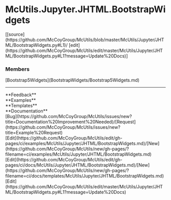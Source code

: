 # <a id="McUtils.Jupyter.JHTML.BootstrapWidgets">McUtils.Jupyter.JHTML.BootstrapWidgets</a> 
<div class="docs-source-link" markdown="1">
[[source](https://github.com/McCoyGroup/McUtils/blob/master/McUtils/Jupyter/JHTML/BootstrapWidgets.py#L1)/
[edit](https://github.com/McCoyGroup/McUtils/edit/master/McUtils/Jupyter/JHTML/BootstrapWidgets.py#L1?message=Update%20Docs)]
</div>
    


### Members
<div class="container alert alert-secondary bg-light">
  <div class="row">
   <div class="col" markdown="1">
[Bootstrap5Widgets](BootstrapWidgets/Bootstrap5Widgets.md)   
</div>
   <div class="col" markdown="1">
   
</div>
   <div class="col" markdown="1">
   
</div>
</div>
</div>













---


<div markdown="1" class="text-secondary">
<div class="container">
  <div class="row">
   <div class="col" markdown="1">
**Feedback**   
</div>
   <div class="col" markdown="1">
**Examples**   
</div>
   <div class="col" markdown="1">
**Templates**   
</div>
   <div class="col" markdown="1">
**Documentation**   
</div>
   <div class="col" markdown="1">
   
</div>
   <div class="col" markdown="1">
   
</div>
   <div class="col" markdown="1">
   
</div>
</div>
  <div class="row">
   <div class="col" markdown="1">
[Bug](https://github.com/McCoyGroup/McUtils/issues/new?title=Documentation%20Improvement%20Needed)/[Request](https://github.com/McCoyGroup/McUtils/issues/new?title=Example%20Request)   
</div>
   <div class="col" markdown="1">
[Edit](https://github.com/McCoyGroup/McUtils/edit/gh-pages/ci/examples/McUtils/Jupyter/JHTML/BootstrapWidgets.md)/[New](https://github.com/McCoyGroup/McUtils/new/gh-pages/?filename=ci/examples/McUtils/Jupyter/JHTML/BootstrapWidgets.md)   
</div>
   <div class="col" markdown="1">
[Edit](https://github.com/McCoyGroup/McUtils/edit/gh-pages/ci/docs/McUtils/Jupyter/JHTML/BootstrapWidgets.md)/[New](https://github.com/McCoyGroup/McUtils/new/gh-pages/?filename=ci/docs/templates/McUtils/Jupyter/JHTML/BootstrapWidgets.md)   
</div>
   <div class="col" markdown="1">
[Edit](https://github.com/McCoyGroup/McUtils/edit/master/McUtils/Jupyter/JHTML/BootstrapWidgets.py#L1?message=Update%20Docs)   
</div>
   <div class="col" markdown="1">
   
</div>
   <div class="col" markdown="1">
   
</div>
   <div class="col" markdown="1">
   
</div>
</div>
</div>
</div>